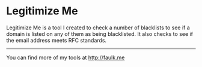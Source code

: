Legitimize Me 
========

Legitimize Me is a tool I created to check a number of blacklists to see if a domain is listed on any of them as being blacklisted.
It also checks to see if the email address meets RFC standards.

***
You can find more of my tools at http://faulk.me